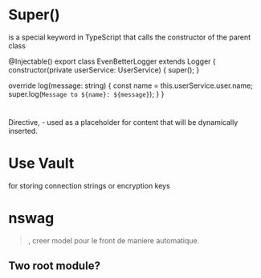 # Super() 
is a special keyword in TypeScript that calls the constructor of the parent class

@Injectable()
export class EvenBetterLogger extends Logger {
  constructor(private userService: UserService) { super(); }

  override log(message: string) {
    const name = this.userService.user.name;
    super.log(`Message to ${name}: ${message}`);
  }
}
# <ng-content>
Directive, -  used as a placeholder for content that will be dynamically inserted. 
# Use Vault
for storing connection strings or encryption keys

# nswag
> , creer model pour le front de maniere automatique. 

## Two root module?